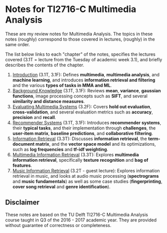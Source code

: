 # Notes for TI2716-C Multimedia Analysis

These are my review notes for Multimedia Analysis. The topics in these notes (roughly) correspond to those covered in lectures, (roughly) in the same order.

The list below links to each "chapter" of the notes, specifies the lectures covered (3.1T = lecture from the Tuesday of academic week 3.1), and briefly describes the contents of the chapter.

1. [Introduction](introduction.md) (3.1T, 3.1F): Defines **multimedia**, **multimedia analysis**, and **machine learning**, and introduces **information retrieval and filtering** and the various **types of tasks in MMA and ML**.
1. [Background Knowledge](background.md) (3.1T, 3.1F): Reviews **mean**, **variance**, **gaussian functions**, image processing concepts such as **SIFT**, and several **similarity and distance measures**.
1. [Evaluating Multimedia Systems](evaluation.md) (3.2F): Covers **hold out evaluation**, **cross-validation**, and several evaluation metrics such as **accuracy**, **precision** and **recall**.
1. [Recommender Systems](recommender-systems.md) (3.1T, 3.1F): Introduces **recommender systems**, their **typical tasks**, and their implementation through **challenges**, the **user-item matrix**, **baseline predictions**, and **collaborative filtering**.
1. [Information Retrieval](information-retrieval.md) (3.3T): Discusses **information retrieval**, the **term-document matrix**, and the **vector space model** and its optimizations, such as **log frequencies** and **tf-idf weighting**.
1. [Multimedia Information Retrieval](multimedia-information-retrieval.md) (3.3T): Explores **multimedia information retrieval**, specifically **texture recognition** and **bag of features**.
1. [Music Information Retrieval](music-information-retrieval.md) (3.2T - guest lecture): Explores information retrieval in music, and looks at audio music processing (**spectrograms** and **music fundamentals**) as well as some case studies (**fingerprinting**, **cover song retrieval** and **genre identification**).

## Disclaimer

These notes are based on the TU Delft TI2716-C Multimedia Analysis course taught in Q3 of the 2016 - 2017 academic year. They are provided without guarantee of correctness or completeness.
